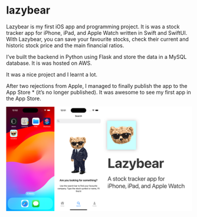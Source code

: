 
# lazybear

Lazybear is my first iOS app and programming project. It is was a stock tracker app for iPhone, iPad, and Apple Watch written in Swift and SwiftUI. With Lazybear, you can save your favourite stocks, check their current and historic stock price and the main financial ratios.

I’ve built the backend in Python using Flask and store the data in a MySQL database. It is was hosted on AWS.

It was a nice project and I learnt a lot.

After two rejections from Apple, I managed to finally publish the app to the App Store * (it’s no longer published). It was awesome to see my first app in the App Store.

![alt text](.github/1.png)